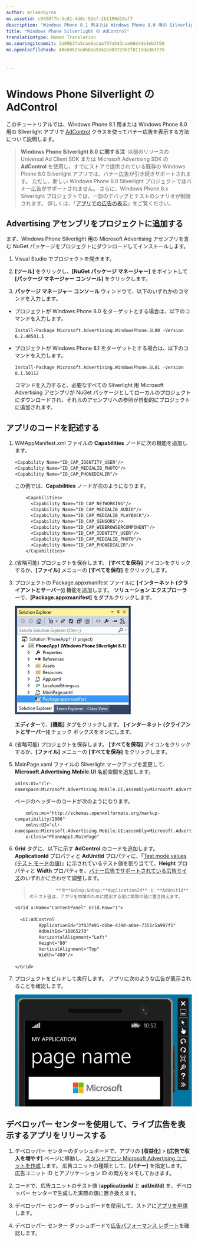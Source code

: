 ```yaml
---
author: mcleanbyron
ms.assetid: c0450f7b-5c81-4d8c-92ef-2b1190d18af7
description: "Windows Phone 8.1 用または Windows Phone 8.0 用の Silverlight アプリで AdControl クラスを使ってバナー広告を表示する方法について説明します。"
title: "Windows Phone Silverlight の AdControl"
translationtype: Human Translation
ms.sourcegitcommit: 3a09b37a5cae0acaaf97a543cae66e4de3eb3f60
ms.openlocfilehash: 40e68625ed666a9242ed83729b2f8113da363735


---
```


# Windows Phone Silverlight の AdControl




このチュートリアルでは、Windows Phone 8.1 用または Windows Phone 8.0 用の Silverlight アプリで [AdControl](https://msdn.microsoft.com/library/windows/apps/hh524191.aspx) クラスを使ってバナー広告を表示する方法について説明します。

> **Windows Phone Silverlight 8.0 に関する注**&nbsp;&nbsp;以前のリリースの Universal Ad Client SDK または Microsoft Advertising SDK の **AdControl** を使用し、すでにストアで提供されている既存の Windows Phone 8.0 Silverlight アプリでは、バナー広告が引き続きサポートされます。 ただし、新しい Windows Phone 8.0 Silverlight プロジェクトではバナー広告がサポートされません。 さらに、Windows Phone 8.x Silverlight プロジェクトでは、一部のデバッグとテストのシナリオが制限されます。 詳しくは、「[アプリでの広告の表示](display-ads-in-your-app.md#silverlight_support)」をご覧ください。


## Advertising アセンブリをプロジェクトに追加する

まず、Windows Phone Silverlight 用の Microsoft Advertising アセンブリを含む NuGet パッケージをプロジェクトにダウンロードしてインストールします。

1.  Visual Studio でプロジェクトを開きます。

2.  **[ツール]** をクリックし、**[NuGet パッケージ マネージャー]** をポイントして **[パッケージ マネージャー コンソール]** をクリックします。

3.  **パッケージ マネージャー コンソール** ウィンドウで、以下のいずれかのコマンドを入力します。

  * プロジェクトが Windows Phone 8.0 をターゲットとする場合は、以下のコマンドを入力します。

      ```
      Install-Package Microsoft.Advertising.WindowsPhone.SL80 -Version 6.2.40501.1
      ```

  * プロジェクトが Windows Phone 8.1 をターゲットとする場合は、以下のコマンドを入力します。

      ```
      Install-Package Microsoft.Advertising.WindowsPhone.SL81 -Version 8.1.50112
      ```

    コマンドを入力すると、必要なすべての Silverlight 用 Microsoft Advertising アセンブリが NuGet パッケージとしてローカルのプロジェクトにダウンロードされ、それらのアセンブリへの参照が自動的にプロジェクトに追加されます。

## アプリのコードを記述する


1.  WMAppManifest.xml ファイルの **Capabilities** ノードに次の機能を追加します。

    ``` syntax
    <Capability Name="ID_CAP_IDENTITY_USER"/>
    <Capability Name="ID_CAP_MEDIALIB_PHOTO"/>
    <Capability Name="ID_CAP_PHONEDIALER"/>
    ```

    この例では、**Capabilities** ノードが次のようになります。

    ``` syntax
        <Capabilities>
          <Capability Name="ID_CAP_NETWORKING"/>
          <Capability Name="ID_CAP_MEDIALIB_AUDIO"/>
          <Capability Name="ID_CAP_MEDIALIB_PLAYBACK"/>
          <Capability Name="ID_CAP_SENSORS"/>
          <Capability Name="ID_CAP_WEBBROWSERCOMPONENT"/>
          <Capability Name="ID_CAP_IDENTITY_USER"/>
          <Capability Name="ID_CAP_MEDIALIB_PHOTO"/>
          <Capability Name="ID_CAP_PHONEDIALER"/>
        </Capabilities>
    ```

2.  (省略可能) プロジェクトを保存します。 **[すべてを保存]** アイコンをクリックするか、**[ファイル]** メニューの **[すべてを保存]** をクリックします。

3.  プロジェクトの Package.appxmanifest ファイルに **[インターネット (クライアントとサーバー)]** 機能を追加します。 **ソリューション エクスプローラー**で、**[Package.appxmanifest]** をダブルクリックします。

    ![wp81silverlightmarkup\-solutionexplorer\-packageappxmanifest](images/13-b98c2a1a-69c3-4018-be0a-6ce010e703e7.jpg)

    **エディター**で、**[機能]** タブをクリックします。 **[インターネット (クライアントとサーバー)]** チェック ボックスをオンにします。

4.  (省略可能) プロジェクトを保存します。 **[すべてを保存]** アイコンをクリックするか、**[ファイル]** メニューの **[すべてを保存]** をクリックします。

5.  MainPage.xaml ファイルの Silverlight マークアップを変更して、**Microsoft.Advertising.Mobile.UI** 名前空間を追加します。

    ``` syntax
    xmlns:UI="clr-namespace:Microsoft.Advertising.Mobile.UI;assembly=Microsoft.Advertising.Mobile.UI"
    ```

    ページのヘッダーのコードが次のようになります。

    ``` syntax
        xmlns:mc="http://schemas.openxmlformats.org/markup-compatibility/2006"
        xmlns:UI="clr-namespace:Microsoft.Advertising.Mobile.UI;assembly=Microsoft.Advertising.Mobile.UI"
        x:Class="PhoneApp1.MainPage"
    ```

6.  **Grid** タグに、以下に示す **AdControl** のコードを追加します。 **ApplicationId** プロパティと **AdUnitId** プロパティに、「[Test mode values (テスト モードの値)](test-mode-values.md)」に示されているテスト値を割り当てて、**Height** プロパティと **Width** プロパティを、[バナー広告でサポートされている広告サイズ](supported-ad-sizes-for-banner-ads.md)のいずれかに合わせて調整します。

    >               **注**&nbsp;&nbsp;**ApplicationId** と **AdUnitId** のテスト値は、アプリを申請のために提出する前に実際の値に置き換えます。

    ``` syntax
    <Grid x:Name="ContentPanel" Grid.Row="1">

      <UI:AdControl
             ApplicationId="3f83fe91-d6be-434d-a0ae-7351c5a997f1"
             AdUnitId="10865270"
             HorizontalAlignment="Left"
             Height="80"
             VerticalAlignment="Top"
             Width="480"/>

    </Grid>
    ```

7.  プロジェクトをビルドして実行します。 アプリに次のような広告が表示されることを確認します。

    ![wp81silverlight\-emulatorwithad](images/13-8db1492f-ae1d-439b-9b78-bed8e22fe996.jpg)

## デベロッパー センターを使用して、ライブ広告を表示するアプリをリリースする


1.  デベロッパー センターのダッシュボードで、アプリの **[収益化]** &gt; **[広告で収入を増やす]** ページに移動し、[スタンドアロン Microsoft Advertising ユニットを作成](../publish/monetize-with-ads.md)します。 広告ユニットの種類として、**[バナー]** を指定します。 広告ユニット ID とアプリケーション ID の両方をメモしておきます。

2.  コードで、広告ユニットのテスト値 (**applicationId** と **adUnitId**) を、デベロッパー センターで生成した実際の値に置き換えます。

3.  デベロッパー センター ダッシュボードを使用して、ストアに[アプリを申請](../publish/app-submissions.md)します。

4.  デベロッパー センター ダッシュボードで[広告パフォーマンス レポート](../publish/advertising-performance-report.md)を確認します。


 



<!--HONumber=Sep16_HO2-->


